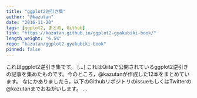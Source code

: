 ```yaml
---
title: "ggplot2逆引き集"
author: "@kazutan"
date: "2016-11-20"
tags: [ggplot2, まとめ, Github]
link: "https://kazutan.github.io/ggplot2-gyakubiki-book/"
length_weight: "6.5%"
repo: "kazutan/ggplot2-gyakubiki-book"
pinned: false
---
```


これはggplot2逆引き集です。 [...] これはQiitaで公開されているggplot2逆引きの記事を集めたものです。今のところ，@kazutanが作成した12本をまとめています。 なにかありましたら，以下のGithubリポジトリのissueもしくはTwitterの@kazutanまでおねがいします。 ...
